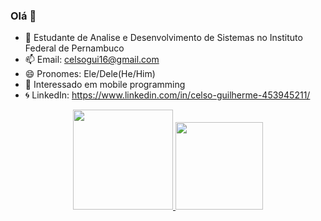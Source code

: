 ### Olá 👋

- 🏢 Estudante de Analise e Desenvolvimento de Sistemas no Instituto Federal de Pernambuco
- 📫 Email: celsogui16@gmail.com
- 😄 Pronomes: Ele/Dele(He/Him)
- 👾 Interessado em mobile programming 
- 🌀 LinkedIn: https://www.linkedin.com/in/celso-guilherme-453945211/

<div align="center">
  <a href="https://github.com/cg16">
  <img height="160em" src="https://github-readme-stats.vercel.app/api?username=cg16&show_icons=true&theme=dracula&include_all_commits=true&count_private=true"/>
  <img height="140em" src="https://github-readme-stats.vercel.app/api/top-langs/?username=cg16&layout=compact&langs_count=7&theme=dracula"/>
</div>
